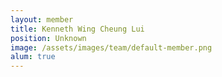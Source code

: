 ```yaml
---
layout: member
title: Kenneth Wing Cheung Lui
position: Unknown
image: /assets/images/team/default-member.png
alum: true
---
```

